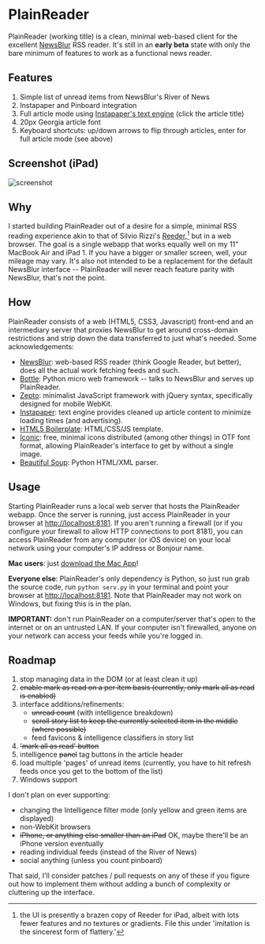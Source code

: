 # PlainReader

PlainReader (working title) is a clean, minimal web-based client for the excellent [NewsBlur](http://newsblur.com) RSS reader. It's still in an **early beta** state with only the bare minimum of features to work as a functional news reader.

## Features

1. Simple list of unread items from NewsBlur's River of News
2. Instapaper and Pinboard integration
3. Full article mode using [Instapaper's text engine](http://www.instapaper.com/extras) (click the article title)
4. 20px Georgia article font
5. Keyboard shortcuts: up/down arrows to flip through articles, enter for full article mode (see above)

## Screenshot (iPad)
![screenshot](https://github.com/lhagan/PlainReader/raw/master/plainreader_screenshot.jpg)

## Why

I started building PlainReader out of a desire for a simple, minimal RSS reading experience akin to that of Silvio Rizzi's [Reeder](http://reederapp.com),[^1] but in a web browser. The goal is a single webapp that works equally well on my 11" MacBook Air and iPad 1. If you have a bigger or smaller screen, well, your mileage may vary. It's also not intended to be a replacement for the default NewsBlur interface -- PlainReader will never reach feature parity with NewsBlur, that's not the point.

## How

PlainReader consists of a web (HTML5, CSS3, Javascript) front-end and an intermediary server that proxies NewsBlur to get around cross-domain restrictions and strip down the data transferred to just what's needed. Some acknowledgements:

* [NewsBlur](http://newsblur.com): web-based RSS reader (think Google Reader, but better), does all the actual work fetching feeds and such.
* [Bottle](http://bottlepy.org/docs/dev/): Python micro web framework -- talks to NewsBlur and serves up PlainReader.
* [Zepto](http://zeptojs.com/): minimalist JavaScript framework with jQuery syntax, specifically designed for mobile WebKit.
* [Instapaper](http://www.instapaper.com): text engine provides cleaned up article content to minimize loading times (and advertising).
* [HTML5 Boilerplate](http://html5boilerplate.com/): HTML/CSS/JS template.
* [Iconic](http://somerandomdude.com/work/iconic/): free, minimal icons distributed (among other things) in OTF font format, allowing PlainReader's interface to get by without a single image.
* [Beautiful Soup](http://www.crummy.com/software/BeautifulSoup/): Python HTML/XML parser.

## Usage

Starting PlainReader runs a local web server that hosts the PlainReader webapp. Once the server is running, just access PlainReader in your browser at [http://localhost:8181](http://localhost:8181). If you aren't running a firewall (or if you configure your firewall to allow HTTP connections to port 8181), you can access PlainReader from any computer (or iOS device) on your local network using your computer's IP address or Bonjour name.

**Mac users**: just [download the Mac App](https://github.com/downloads/lhagan/PlainReader/PlainReader.zip)!

**Everyone else**: PlainReader's only dependency is Python, so just run grab the source code, run `python serv.py` in your terminal and point your browser at [http://localhost:8181](http://localhost:8181). Note that PlainReader may not work on Windows, but fixing this is in the plan.

**IMPORTANT:** don't run PlainReader on a computer/server that's open to the internet or on an untrusted LAN. If your computer isn't firewalled, anyone on your network can access your feeds while you're logged in.

## Roadmap

1. stop managing data in the DOM (or at least clean it up)
2. <del>enable mark as read on a per item basis (currently, only mark all as read is enabled)</del>
3. interface additions/refinements:
    * <del>unread count</del> (with intelligence breakdown)
    * <del>scroll story list to keep the currently selected item in the middle (where possible)</del>
    * feed favicons & intelligence classifiers in story list
4. <del>'mark all as read' button</del>
5. intelligence <del>panel</del> tag buttons in the article header
6. load multiple 'pages' of unread items (currently, you have to hit refresh feeds once you get to the bottom of the list)
7. Windows support

I don't plan on ever supporting:

* changing the Intelligence filter mode (only yellow and green items are displayed)
* non-WebKit browsers
* <del>iPhone, or anything else smaller than an iPad</del> OK, maybe there'll be an iPhone version eventually
* reading individual feeds (instead of the River of News)
* social anything (unless you count pinboard)

That said, I'll consider patches / pull requests on any of these if you figure out how to implement them without adding a bunch of complexity or cluttering up the interface.

[^1]: the UI is presently a brazen copy of Reeder for iPad, albeit with lots fewer features and no textures or gradients. File this under 'imitation is the sincerest form of flattery.'
